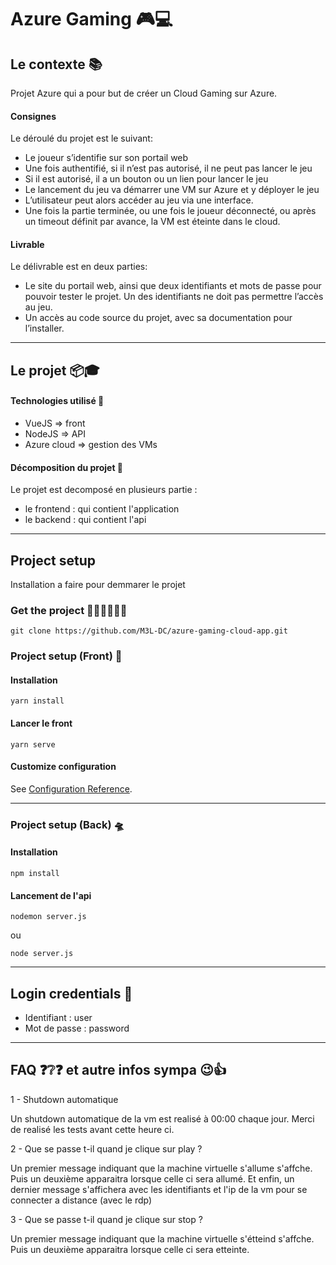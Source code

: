 # Azure Gaming 🎮💻

## Le contexte 📚
Projet Azure qui a pour but de créer un Cloud Gaming sur Azure.

#### Consignes
Le déroulé du projet est le suivant:
* Le joueur s’identifie sur son portail web
* Une fois authentifié, si il n’est pas autorisé, il ne peut pas lancer le jeu
* Si il est autorisé, il a un bouton ou un lien pour lancer le jeu
* Le lancement du jeu va démarrer une VM sur Azure et y déployer le jeu
* L’utilisateur peut alors accéder au jeu via une interface.
* Une fois la partie terminée, ou une fois le joueur déconnecté, ou après un
timeout définit par avance, la VM est éteinte dans le cloud.

#### Livrable
Le délivrable est en deux parties:
* Le site du portail web, ainsi que deux identifiants et mots de passe pour
pouvoir tester le projet. Un des identifiants ne doit pas permettre l’accès au
jeu.
* Un accès au code source du projet, avec sa documentation pour l’installer.

---

## Le projet 📦🎓

#### Technologies utilisé 📕
* VueJS => front
* NodeJS => API
* Azure cloud => gestion des VMs

#### Décomposition du projet 🧐
Le projet est decomposé en plusieurs partie :
* le frontend : qui contient l'application 
* le backend : qui contient l'api

---
## Project setup

Installation a faire pour demmarer le projet

### Get the project 👨🏼‍🤝‍👨🏼➿

```
git clone https://github.com/M3L-DC/azure-gaming-cloud-app.git
```

### Project setup (Front) 🚀

#### Installation
```
yarn install
```

#### Lancer le front
```
yarn serve
```

#### Customize configuration
See [Configuration Reference](https://cli.vuejs.org/config/).

---

### Project setup (Back) 🛸

#### Installation
```
npm install
```

#### Lancement de l'api
```
nodemon server.js
```
ou 
```
node server.js
```

---

## Login credentials 🔑
 - Identifiant : user
 - Mot de passe : password


---

## FAQ ❓❔❓ et autre infos sympa 😉👍
1 - Shutdown automatique 

Un shutdown automatique de la vm est realisé à 00:00 chaque jour. Merci de realisé les tests avant cette heure ci.

2 - Que se passe t-il quand je clique sur play ?

Un premier message indiquant que la machine virtuelle s'allume s'affche.
Puis un deuxième apparaitra lorsque celle ci sera allumé.
Et enfin, un dernier message s'affichera avec les identifiants et l'ip de la vm pour se connecter a distance (avec le rdp)

3 - Que se passe t-il quand je clique sur stop ?

Un premier message indiquant que la machine virtuelle s'étteind s'affche.
Puis un deuxième apparaitra lorsque celle ci sera etteinte.
